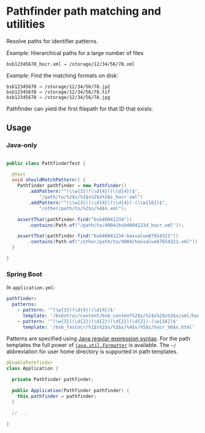 # Pathfinder path matching and utilities

Resolve paths for identifier patterns.
 
*Example:* Hierarchical paths for a large number of files

```
bsb12345678_hocr.xml → /storage/12/34/56/78.xml
```

*Example:* Find the matching formats on disk:
```
bsb12345678 → /storage/12/34/56/78.jp2
bsb12345678 → /storage/12/34/56/78.tif
bsb12345678 → /storage/12/34/56/78.jpg
```
Pathfinder can yield the first filepath for that ID that exists.


## Usage 

### Java-only

```java

public class PathfinderTest {

  @Test
  void shouldMatchPattern() {
    Pathfinder pathfinder = new Pathfinder()
        .addPattern("^(\\w{3})(\\d{4})(\\d{4})$",
            "/path/to/%2$s/%1$s%2$s%3$s_hocr.xml")
        .addPattern("^(\\w{3})(\\d{4})(\\d{4})-(\\w{16})$",
            "/other/path/to/%2$s/%4$s.xml");

    assertThat(pathfinder.find("bsb40041234"))
        .contains(Path.of("/path/to/4004/bsb40041234_hocr.xml"));

    assertThat(pathfinder.find("bsb40041234-hasvalue87654321"))
        .contains(Path.of("/other/path/to/4004/hasvalue87654321.xml"));
  }

}
``` 


### Spring Boot

In `application.yml`:
```yml
pathfinder:
  patterns:
    - pattern: '^(\w{3})(\d{4})(\d{4})$'
      template: '/bsbstruc/content/bsb_content%2$s/%1$s%2$s%3$s/xml/hocr/1.0/%1$s%2$s%3$s_hocr.xml'
    - pattern: '^(\w{3})(\d{2})(\d{2})(\d{2})(\d{2})-(\w{16})$'
      template: '/bsb_fastocr/%1$s%2$s/%3$s/%4$s/%5$s/hocr_%6$s.html'
```

Patterns are specified using [Java regular expression syntax](https://docs.oracle.com/en/java/javase/11/docs/api/java.base/java/util/regex/Pattern.html).
For the path templates the full power of [`java.util.Formatter`](https://docs.oracle.com/en/java/javase/11/docs/api/java.base/java/util/Formatter.html)
is available. The `~/` abbreviation for user home directory is supported in path templates.

```java
@EnablePathfinder
class Application {

  private Pathfinder pathfinder;

  public Application(Pathfinder pathfinder) {
    this.pathfinder = pathfinder;
  }

  // ...

}
```